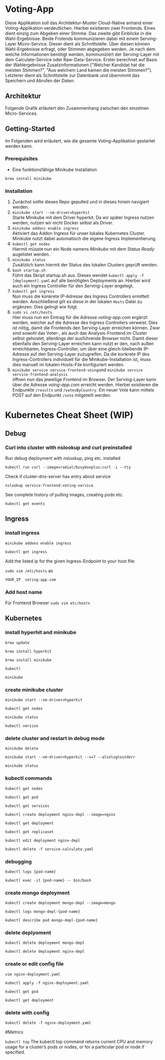# Voting-App
Diese Applikation soll das Architektur-Muster Cloud-Native anhand einer Voting-Applikation verdeutlichen.
Hierbei existieren zwei Frontends. Eines dient einzig zum Abgeben einer Stimme. Das zweite gibt Einblicke in die Wahl-Ergebnisse.
Beide Frotends kommunizieren dabei mit einem Serving-Layer Micro-Service. Dieser dient als Schnittstelle. Über diesen können Wahl-Ergebnisse erfragt, oder Stimmen abgegeben werden. Je nach dem welche Informationen benötigt werden, kommuniziert der Serving-Layer mit dem Calculate-Service oder Raw-Data-Service. Erster berechnet auf Basis der Wahlergebnisse Zusatzinformationen ("Welcher Kandidat hat die meisten Stimmen?", "Aus welchem Land kamen die meisten Stimmen?"). Letzterer dient als Schnittstelle zur Datenbank und übernimmt das Speichern und Abrufen der Daten.

## Architektur
Folgende Grafik erläutert den Zusammenhang zwischen den einzelnen Micro-Services.

## Getting-Started
Im Folgenden wird erläutert, wie die gesamte Voting-Applikation gestartet werden kann.

### Prerequisites
* Eine funktionsfähige Minikube Installation

```
brew install minikube
```

### Installation
1. Zunächst sollte dieses Repo gepulled und in dieses hinein navigiert werden.
1. `minikube start --vm-driver=hyperkit`<br/>
Starte Minikube mit dem Driver hyperkit. Da wir später Ingress nutzen werden, nutzen wir nicht Docker selbst als Driver.
1. `minikube addons enable ingress`<br/>
Aktiviert das Addon Ingress für unser lokales Kubernetes Cluster. Minikube nutzt dabei automatisch die eigene Ingress Implementierung.
1. `kubectl get nodes` <br/>
Hiermit müsste nun ein Node namens *Minikube* mit dem Status *Ready* augelistet werden.
1. `minikube status` <br/>
Zusätzlich kann hiermit der Status des lokalen Clusters geprüft werden.
1. `bash startup.sh` <br/>
Führt das Skript startup.sh aus. Dieses wendet `kubectl apply -f [deployment].yaml` auf alle benötigten Deployments an. Hierbei wird auch ein Ingress Controller für den *Serving-Layer* angelegt.
1. `kubectl get ingress` <br/>
Nun muss die konkrete IP-Adresse des Ingress Controllers ermittelt werden. Anschließend gilt es diese in der lokalen `Hosts` Datei zu ergänzen. Dies gelingt wie folgt.
1. `sudo vi /etc/hosts`<br/>
Hier muss nun ein Eintrag für die Adresse *voting-app.com* ergänzt werden, welcher auf die Adresse des Ingress Controllers verweist. Dies ist nötig, damit die Frontends den Serving-Layer erreichen können. Zwar sind sowohl das Voter-, als auch das Analysis-Frontend im Cluster selbst gehostet, allerdings der ausführende Browser nicht. Damit dieser ebenfalls den Serving-Layer erreichen kann nutzt er den, nach außen erreichbaren, Ingress-Controller, um über eine gleich-bleibende IP-Adresse auf den Serving-Layer zuzugreifen. Da die konkrete IP des Ingress-Controllers individuell für die Minikube-Installation ist, muss dies manuell im lokalen Hosts-File konfiguriert werden.
1. `minikube service service-frontend-voing`und `minikube service service-frontend-analysis` <br/> öffnen nun das jeweilige Frontend im Browser. Der Serving-Layer kann über die Adresse *voing-app.com* erreicht werden. Hierbei existieren die Endpunkte `/results` und `/votesByCountry`. Ein neuer Vote kann mittels POST auf den Endpunkt `/vote` mitgeteilt werden. 


# Kubernetes Cheat Sheet (WIP)

## Debug

### Curl into cluster with nslookup and curl preinstalled
Run debug deployment with nslookup, ping etc. installed
 
`kubectl run curl --image=radial/busyboxplus:curl -i --tty`

Check if cluster-dns-server has entry about service

`nslookup service-frontend-voting-service`

See complete history of pulling images, creating pods etc.

`kubectl get events`

## Ingress

### install ingress

`minikube addons enable ingress`

`kubectl get ingress`

Add the listed ip for the given Ingress-Endpoint to your host file:

`sudo vim /etc/hosts` as

`YOUR_IP  voting-app.com`

### Add host name
Für Frontend Browser
`sudo vim etc/hosts`

## Kubernetes

### install hyperhit and minikube

`brew update`

`brew install hyperkit`

`brew install minikube`

`kubectl`

`minikube`

### create minikube cluster

`minikube start --vm-driver=hyperkit`

`kubectl get nodes`

`minikube status`

`kubectl version`

### delete cluster and restart in debug mode

`minikube delete`

`minikube start --vm-driver=hyperkit --v=7 --alsologtostderr`

`minikube status`

### kubectl commands

`kubectl get nodes`

`kubectl get pod`

`kubectl get services`

`kubectl create deployment nginx-depl --image=nginx`

`kubectl get deployment`

`kubectl get replicaset`

`kubectl edit deployment nginx-depl`

`kubectl delete -f service-calculate.yaml`

### debugging

`kubectl logs {pod-name}`

`kubectl exec -it {pod-name} -- bin/bash`

### create mongo deployment

`kubectl create deployment mongo-depl --image=mongo`

`kubectl logs mongo-depl-{pod-name}`

`kubectl describe pod mongo-depl-{pod-name}`

### delete deplyoment

`kubectl delete deployment mongo-depl`

`kubectl delete deployment nginx-depl`

### create or edit config file

`vim nginx-deployment.yaml`

`kubectl apply -f nginx-deployment.yaml`

`kubectl get pod`

`kubectl get deployment`

### delete with config

`kubectl delete -f nginx-deployment.yaml`

#Metrics

`kubectl top` The kubectl top command returns current CPU and memory usage for a cluster’s pods or nodes, or for a particular pod or node if specified.



